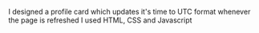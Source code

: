 I designed a profile card which updates it's time to UTC format whenever the page is refreshed
I used HTML, CSS and Javascript
